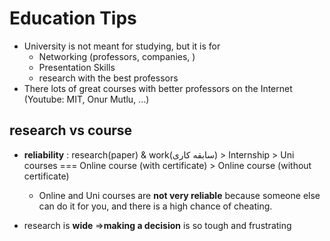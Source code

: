 # Education Tips

- University is not meant for studying, but it is for
  - Networking (professors, companies, )
  - Presentation Skills
  - research with the best professors  
- There lots of great courses with better professors on the Internet (Youtube: MIT, Onur Mutlu, ...)

## research vs course

- **reliability** : research(paper) & work(سابقه کاری) > Internship > Uni courses === Online course (with certificate) > Online course (without certificate)
  - Online and Uni courses are **not very reliable** because someone else can do it for you, and there is a high chance of cheating.

- research is **wide** =>**making a decision** is so tough and frustrating
